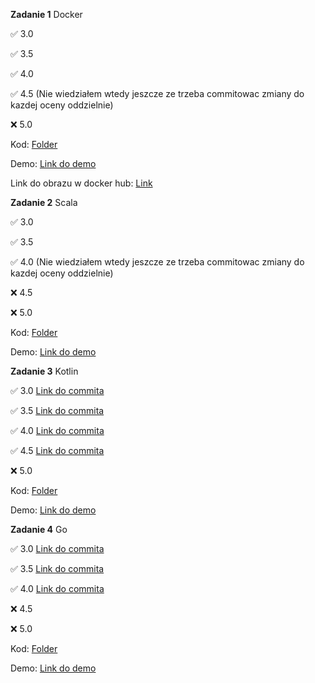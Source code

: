 **Zadanie 1** Docker

:white_check_mark: 3.0

:white_check_mark: 3.5

:white_check_mark: 4.0

:white_check_mark: 4.5 (Nie wiedziałem wtedy jeszcze ze trzeba commitowac zmiany do kazdej oceny oddzielnie)

:x: 5.0

Kod: [Folder](https://github.com/mmikusx/E-biznes/tree/main/Zadanie1)

Demo: [Link do demo](https://github.com/mmikusx/E-biznes/blob/main/demos/E-biznes%20zadanie%201.mov)

Link do obrazu w docker hub: [Link](https://hub.docker.com/r/mmikusx/zad1_ebiznes)


**Zadanie 2** Scala

:white_check_mark: 3.0

:white_check_mark: 3.5

:white_check_mark: 4.0 (Nie wiedziałem wtedy jeszcze ze trzeba commitowac zmiany do kazdej oceny oddzielnie)

:x: 4.5

:x: 5.0

Kod: [Folder](https://github.com/mmikusx/E-biznes/tree/main/Zadanie2)

Demo: [Link do demo](https://github.com/mmikusx/E-biznes/blob/main/demos/E-biznes%20zadanie%202.mov)

**Zadanie 3** Kotlin

:white_check_mark: 3.0 [Link do commita](https://github.com/mmikusx/E-biznes/commit/58124f4b933b1f4534503b9ae3c5e0c359be9d06)

:white_check_mark: 3.5 [Link do commita](https://github.com/mmikusx/E-biznes/commit/7c3a87714cc352bf50106807991b4daad6e76624)

:white_check_mark: 4.0 [Link do commita](https://github.com/mmikusx/E-biznes/commit/482cb08b52c81e68560d4d8c7654fd27c52a5f58)

:white_check_mark: 4.5 [Link do commita](https://github.com/mmikusx/E-biznes/commit/c7bfdee011f7ab7b0dba81a76b12382d9adb5c0d)

:x: 5.0

Kod: [Folder](https://github.com/mmikusx/E-biznes/tree/main/Zadanie3)

Demo: [Link do demo](https://github.com/mmikusx/E-biznes/blob/main/demos/E-biznes%20zadanie%203.mov)

**Zadanie 4** Go

:white_check_mark: 3.0 [Link do commita](https://github.com/mmikusx/E-biznes/commit/a381f04a96a63a054c27152d7b8c96c1ddbe90f1)

:white_check_mark: 3.5 [Link do commita](https://github.com/mmikusx/E-biznes/commit/39d1b6dcfe36625f417232ce5d567154167f1402)

:white_check_mark: 4.0 [Link do commita](https://github.com/mmikusx/E-biznes/commit/012847825fd96c08cff84b5bf51570be238d106b)

:x: 4.5

:x: 5.0

Kod: [Folder](https://github.com/mmikusx/E-biznes/tree/main/Zadanie4)

Demo: [Link do demo](https://github.com/mmikusx/E-biznes/blob/main/demos/Zadanie%204.md)